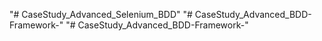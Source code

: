 "# CaseStudy_Advanced_Selenium_BDD" 
"# CaseStudy_Advanced_BDD-Framework-" 
"# CaseStudy_Advanced_BDD-Framework-" 
